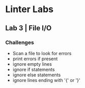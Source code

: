 # Linter Labs

## Lab 3 | File I/O

### Challenges
  - Scan a file to look for errors
  - print errors if present
  - ignore empty lines
  - ignore if statements
  - ignore else statements
  - ignore lines ending with '{' or '}'